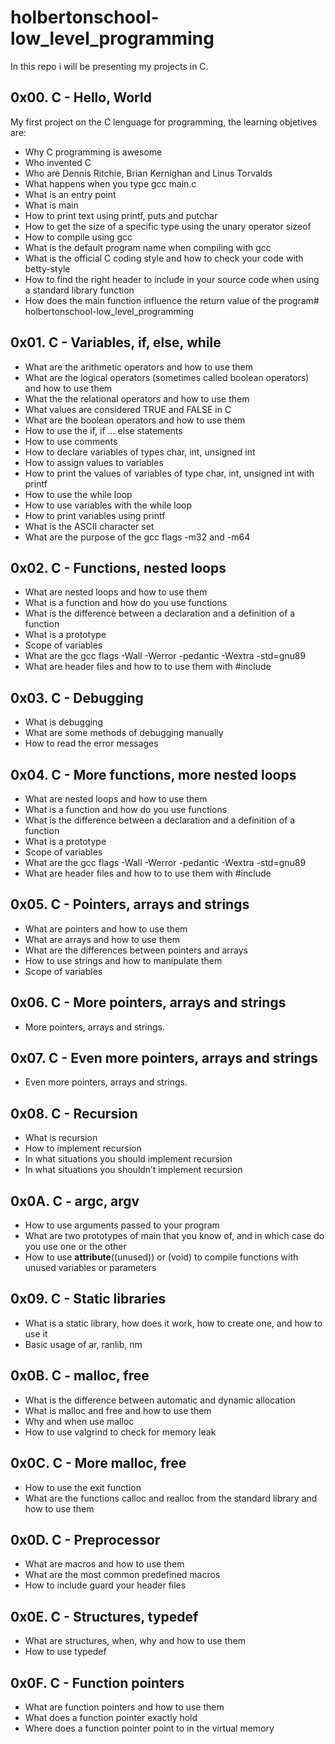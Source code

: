 # holbertonschool-low_level_programming #

In this repo i will be presenting my projects in C.

## 0x00. C - Hello, World ##

My first project on the C lenguage for programming, the learning objetives are:
- Why C programming is awesome
- Who invented C
- Who are Dennis Ritchie, Brian Kernighan and Linus Torvalds
- What happens when you type gcc main.c
- What is an entry point
- What is main
- How to print text using printf, puts and putchar
- How to get the size of a specific type using the unary operator sizeof
- How to compile using gcc
- What is the default program name when compiling with gcc
- What is the official C coding style and how to check your code with betty-style
- How to find the right header to include in your source code when using a standard library function
- How does the main function influence the return value of the program# holbertonschool-low_level_programming

## 0x01. C - Variables, if, else, while ##

- What are the arithmetic operators and how to use them
- What are the logical operators (sometimes called boolean operators) and how to use them
- What the the relational operators and how to use them
- What values are considered TRUE and FALSE in C
- What are the boolean operators and how to use them
- How to use the if, if ... else statements
- How to use comments
- How to declare variables of types char, int, unsigned int
- How to assign values to variables
- How to print the values of variables of type char, int, unsigned int with printf
- How to use the while loop
- How to use variables with the while loop
- How to print variables using printf
- What is the ASCII character set
- What are the purpose of the gcc flags -m32 and -m64

## 0x02. C - Functions, nested loops ##

- What are nested loops and how to use them
- What is a function and how do you use functions
- What is the difference between a declaration and a definition of a function
- What is a prototype
- Scope of variables
- What are the gcc flags -Wall -Werror -pedantic -Wextra -std=gnu89
- What are header files and how to to use them with #include

## 0x03. C - Debugging ##

- What is debugging
- What are some methods of debugging manually
- How to read the error messages

## 0x04. C - More functions, more nested loops ##

- What are nested loops and how to use them
- What is a function and how do you use functions
- What is the difference between a declaration and a definition of a function
- What is a prototype
- Scope of variables
- What are the gcc flags -Wall -Werror -pedantic -Wextra -std=gnu89
- What are header files and how to to use them with #include

## 0x05. C - Pointers, arrays and strings ##

- What are pointers and how to use them
- What are arrays and how to use them
- What are the differences between pointers and arrays
- How to use strings and how to manipulate them
- Scope of variables

## 0x06. C - More pointers, arrays and strings ##

- More pointers, arrays and strings.

## 0x07. C - Even more pointers, arrays and strings ##

- Even more pointers, arrays and strings.

## 0x08. C - Recursion ##

- What is recursion
- How to implement recursion
- In what situations you should implement recursion
- In what situations you shouldn’t implement recursion

## 0x0A. C - argc, argv ##

- How to use arguments passed to your program
- What are two prototypes of main that you know of, and in which case do you use one or the other
- How to use __attribute__((unused)) or (void) to compile functions with unused variables or parameters

## 0x09. C - Static libraries ##

- What is a static library, how does it work, how to create one, and how to use it
- Basic usage of ar, ranlib, nm

## 0x0B. C - malloc, free ##

- What is the difference between automatic and dynamic allocation
- What is malloc and free and how to use them
- Why and when use malloc
- How to use valgrind to check for memory leak

## 0x0C. C - More malloc, free ##

- How to use the exit function
- What are the functions calloc and realloc from the standard library and how to use them

## 0x0D. C - Preprocessor ##

- What are macros and how to use them
- What are the most common predefined macros
- How to include guard your header files

## 0x0E. C - Structures, typedef ##

- What are structures, when, why and how to use them
- How to use typedef

## 0x0F. C - Function pointers ##

- What are function pointers and how to use them
- What does a function pointer exactly hold
- Where does a function pointer point to in the virtual memory

